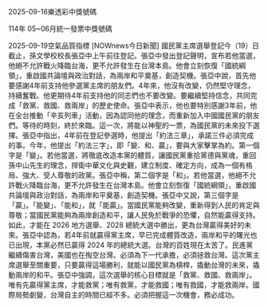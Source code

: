 
2025-09-18樂透彩中獎號碼

                                
114年 05~06月統一發票中獎號碼
                             
2025-09-19空氣品質指標
                              [NOWnews今日新聞] 國民黨主席選舉登記今（19）日截止，孫文學校校長張亞中上午前往登記。張亞中發出登記聲明，宣布若他當選，他絕不允許戰火降臨台海，更不允許發生在台灣本島。他會立刻恢復「國統綱領」，重啟國共論壇與政治對話，為兩岸和平奠基，創造契機。張亞中說，首先他要感謝4年前支持他參選黨主席的朋友們。4年來，他沒有改變，仍然堅守理念，持續奮戰。他更期待4年前支持他的同志們也不要改變。要繼續堅持信念，共同完成「救黨、救國、救兩岸」的歷史使命。張亞中表示，他也要特別感謝3年前，他在全台推動「辛亥列車」活動，因為認同他的理念，而重新加入中國國民黨的朋友們。等待的時刻，終於來臨。這一次，將能以神聖的一票，為國民黨的未來投下選擇。張亞中指出，4年前在登記參選時，他提出「約法三章」，承諾三件必須完成的事。今年，他提出「約法三字」，即「變、和、贏」，要與大家擊掌為約。第一個字是「變」。若他當選，將徹底改造本黨的體質，讓國民黨重拾黨德與黨魂，重回孫中山先生的理念，捍衛中華文化與史觀，建立制度、確定方向，成為一個有格局、強大、受人尊敬的政黨。張亞中稱，第二個字是「和」。若他當選，他絕不允許戰火降臨台海，更不允許發生在台灣本島。他會立刻恢復「國統綱領」，重啟國共論壇與政治對話，為兩岸和平奠基，創造契機。張亞中又說，第三個字是「贏」。「能變」、「能和」，就「能贏」。當國民黨能夠改變，重新得到人民的肯定與尊敬；當國民黨能夠為兩岸創造和平，讓人民免於戰爭的恐懼，自然能贏得支持。如此，才能在 2026 地方選舉、2028 總統大選中勝出，更為台灣贏得美好的未來。張亞中認為，若4年前就贏得黨主席，早已完成體質改造，兩岸和平的曙光也已出現，本黨必然已贏得 2024 年的總統大選。台灣的百姓現在太苦了。民進黨繼續傷害台灣，美國也在掏空台灣。必須為下一代承擔，必須拯救台灣。這次黨主席選舉至關重要，只要贏得這場勝利，就能以國民黨為槓桿，撬動台灣的未來，撬動兩岸的和平。張亞中強調，這次選舉的核心目標就是「救黨、救國、救兩岸」。唯有先贏得黨主席，才能救黨；唯有救黨，才能救國；唯有救國，才能救兩岸。國際局勢劇變，台灣自主的時間已經不多。必須把握這一次機會，務必成功。